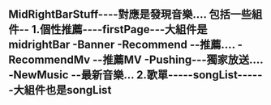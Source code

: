 MidRightBarStuff----對應是發現音樂....
包括一些組件--
1.個性推薦----firstPage---大組件是midrightBar
 -Banner
 -Recommend   --推薦....
 -RecommendMv --推薦MV
 -Pushing---獨家放送....
 -NewMusic    --最新音樂...
2.歌單-----songList------大組件也是songList
  -

 